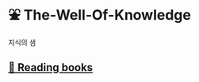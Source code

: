 # ⛲️ The-Well-Of-Knowledge
지식의 샘

## [📖 Reading books](https://github.com/KwonAndJang/The-Well-Of-Knowledge/tree/main/books)



